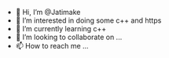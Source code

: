 - 👋 Hi, I’m @Jatimake
- 👀 I’m interested in doing some c++ and https
- 🌱 I’m currently learning c++
- 💞️ I’m looking to collaborate on ...
- 📫 How to reach me ...

<!---
Jatimake/Jatimake is a ✨ special ✨ repository because its `README.md` (this file) appears on your GitHub profile.
You can click the Preview link to take a look at your changes.
--->
